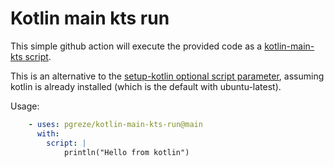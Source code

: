 # Kotlin main kts run

This simple github action will execute the provided code as
a [kotlin-main-kts script](https://github.com/Kotlin/kotlin-script-examples/blob/master/jvm/main-kts/MainKts.md).

This is an alternative to the [setup-kotlin optional script parameter](https://github.com/fwilhe2/setup-kotlin#running-a-script-inline),
assuming kotlin is already installed (which is the default with ubuntu-latest).

Usage:
```yaml
    - uses: pgreze/kotlin-main-kts-run@main
      with:
        script: |
            println("Hello from kotlin")
```
